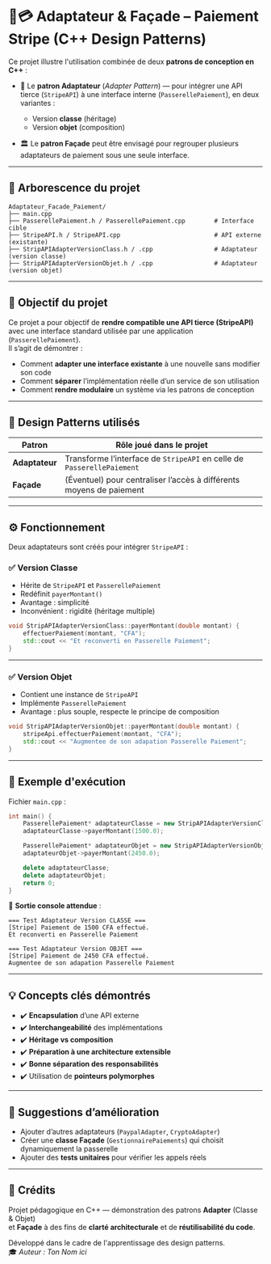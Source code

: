 ﻿# 🔌💳 Adaptateur & Façade – Paiement Stripe (C++ Design Patterns)

Ce projet illustre l'utilisation combinée de deux **patrons de conception en C++** :

- 🧩 Le **patron Adaptateur** (*Adapter Pattern*) — pour intégrer une API tierce (`StripeAPI`) à une interface interne (`PasserellePaiement`), en deux variantes :
  - Version **classe** (héritage)
  - Version **objet** (composition)

- 🏛️ Le **patron Façade** peut être envisagé pour regrouper plusieurs adaptateurs de paiement sous une seule interface.

---

## 📁 Arborescence du projet

```plaintext
Adaptateur_Facade_Paiement/
├── main.cpp
├── PasserellePaiement.h / PasserellePaiement.cpp        # Interface cible
├── StripeAPI.h / StripeAPI.cpp                          # API externe (existante)
├── StripAPIAdapterVersionClass.h / .cpp                 # Adaptateur (version classe)
├── StripAPIAdapterVersionObjet.h / .cpp                 # Adaptateur (version objet)
```

---

## 🎯 Objectif du projet

Ce projet a pour objectif de **rendre compatible une API tierce (StripeAPI)** avec une interface standard utilisée par une application (`PasserellePaiement`).  
Il s’agit de démontrer :

- Comment **adapter une interface existante** à une nouvelle sans modifier son code
- Comment **séparer** l’implémentation réelle d’un service de son utilisation
- Comment **rendre modulaire** un système via les patrons de conception

---

## 🧩 Design Patterns utilisés

| Patron           | Rôle joué dans le projet                                                                 |
|------------------|------------------------------------------------------------------------------------------|
| **Adaptateur**   | Transforme l’interface de `StripeAPI` en celle de `PasserellePaiement`                  |
| **Façade**       | (Éventuel) pour centraliser l’accès à différents moyens de paiement                     |

---

## ⚙️ Fonctionnement

Deux adaptateurs sont créés pour intégrer `StripeAPI` :

### ✅ Version Classe
- Hérite de `StripeAPI` et `PasserellePaiement`
- Redéfinit `payerMontant()`
- Avantage : simplicité
- Inconvénient : rigidité (héritage multiple)

```cpp
void StripAPIAdapterVersionClass::payerMontant(double montant) {
    effectuerPaiement(montant, "CFA");
    std::cout << "Et reconverti en Passerelle Paiement";
}
```

---

### ✅ Version Objet
- Contient une instance de `StripeAPI`
- Implémente `PasserellePaiement`
- Avantage : plus souple, respecte le principe de composition

```cpp
void StripAPIAdapterVersionObjet::payerMontant(double montant) {
    stripeApi.effectuerPaiement(montant, "CFA");
    std::cout << "Augmentee de son adapation Passerelle Paiement";
}
```

---

## 🧪 Exemple d'exécution

Fichier `main.cpp` :

```cpp
int main() {
    PasserellePaiement* adaptateurClasse = new StripAPIAdapterVersionClass();
    adaptateurClasse->payerMontant(1500.0);

    PasserellePaiement* adaptateurObjet = new StripAPIAdapterVersionObjet();
    adaptateurObjet->payerMontant(2450.0);

    delete adaptateurClasse;
    delete adaptateurObjet;
    return 0;
}
```

📌 **Sortie console attendue** :

```
=== Test Adaptateur Version CLASSE ===
[Stripe] Paiement de 1500 CFA effectué.
Et reconverti en Passerelle Paiement

=== Test Adaptateur Version OBJET ===
[Stripe] Paiement de 2450 CFA effectué.
Augmentee de son adapation Passerelle Paiement
```

---

## 💡 Concepts clés démontrés

- ✔️ **Encapsulation** d’une API externe
- ✔️ **Interchangeabilité** des implémentations
- ✔️ **Héritage vs composition**
- ✔️ **Préparation à une architecture extensible**
- ✔️ **Bonne séparation des responsabilités**
- ✔️ Utilisation de **pointeurs polymorphes**

---

## 🔗 Suggestions d’amélioration

- Ajouter d’autres adaptateurs (`PaypalAdapter`, `CryptoAdapter`)
- Créer une **classe Façade** (`GestionnairePaiements`) qui choisit dynamiquement la passerelle
- Ajouter des **tests unitaires** pour vérifier les appels réels

---

## 🧠 Crédits

Projet pédagogique en C++ — démonstration des patrons **Adapter** (Classe & Objet)  
et **Façade** à des fins de **clarté architecturale** et de **réutilisabilité du code**.

Développé dans le cadre de l'apprentissage des design patterns.  
🎓 *Auteur : Ton Nom ici*
